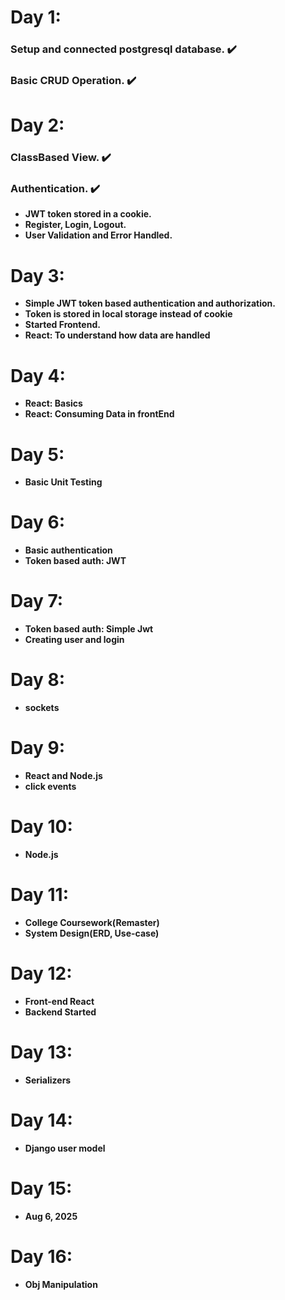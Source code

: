 # Day 1:
### Setup and connected postgresql database. :heavy_check_mark:
### Basic CRUD Operation. :heavy_check_mark:
# Day 2:
### ClassBased View. :heavy_check_mark:
### Authentication. :heavy_check_mark:
- **JWT token stored in a cookie.**
- **Register, Login, Logout.**
- **User Validation and Error Handled.**
# Day 3:
- **Simple JWT token based authentication and authorization.**
- **Token is stored in local storage instead of cookie**
- **Started Frontend.**
- **React: To understand how data are handled**
# Day 4:
- **React: Basics**
- **React: Consuming Data in frontEnd**
# Day 5:
- **Basic Unit Testing**
# Day 6:
- **Basic authentication**
- **Token based auth: JWT**
# Day 7:
- **Token based auth: Simple Jwt**
- **Creating user and login**
# Day 8:
- **sockets**
# Day 9:
- **React and Node.js**
- **click events**
# Day 10:
- **Node.js**
# Day 11:
- **College Coursework(Remaster)**
- **System Design(ERD, Use-case)**
# Day 12:
- **Front-end React**
- **Backend Started**
# Day 13:
- **Serializers**
# Day 14:
- **Django user model**
# Day 15:
- **Aug 6, 2025**
# Day 16:
- **Obj Manipulation**






















